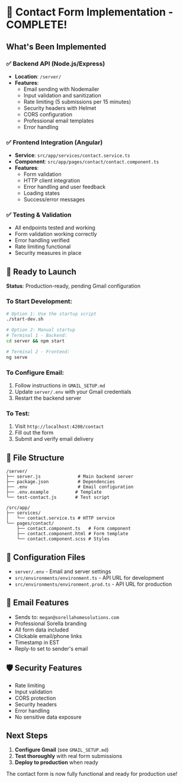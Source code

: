 # 🎉 Contact Form Implementation - COMPLETE!

## What's Been Implemented

### ✅ Backend API (Node.js/Express)
- **Location**: `/server/`
- **Features**: 
  - Email sending with Nodemailer
  - Input validation and sanitization
  - Rate limiting (5 submissions per 15 minutes)
  - Security headers with Helmet
  - CORS configuration
  - Professional email templates
  - Error handling

### ✅ Frontend Integration (Angular)
- **Service**: `src/app/services/contact.service.ts`
- **Component**: `src/app/pages/contact/contact.component.ts`
- **Features**:
  - Form validation
  - HTTP client integration
  - Error handling and user feedback
  - Loading states
  - Success/error messages

### ✅ Testing & Validation
- All endpoints tested and working
- Form validation working correctly
- Error handling verified
- Rate limiting functional
- Security measures in place

## 🚀 Ready to Launch

**Status**: Production-ready, pending Gmail configuration

### To Start Development:
```bash
# Option 1: Use the startup script
./start-dev.sh

# Option 2: Manual startup
# Terminal 1 - Backend:
cd server && npm start

# Terminal 2 - Frontend:
ng serve
```

### To Configure Email:
1. Follow instructions in `GMAIL_SETUP.md`
2. Update `server/.env` with your Gmail credentials
3. Restart the backend server

### To Test:
1. Visit `http://localhost:4200/contact`
2. Fill out the form
3. Submit and verify email delivery

## 📁 File Structure
```
/server/
├── server.js              # Main backend server
├── package.json           # Dependencies
├── .env                   # Email configuration
├── .env.example          # Template
└── test-contact.js       # Test script

/src/app/
├── services/
│   └── contact.service.ts # HTTP service
└── pages/contact/
    ├── contact.component.ts   # Form component
    ├── contact.component.html # Form template
    └── contact.component.scss # Styles
```

## 🔧 Configuration Files
- `server/.env` - Email and server settings
- `src/environments/environment.ts` - API URL for development
- `src/environments/environment.prod.ts` - API URL for production

## 📧 Email Features
- Sends to: `megan@sorellahomesolutions.com`
- Professional Sorella branding
- All form data included
- Clickable email/phone links
- Timestamp in EST
- Reply-to set to sender's email

## 🛡️ Security Features
- Rate limiting
- Input validation
- CORS protection
- Security headers
- Error handling
- No sensitive data exposure

## Next Steps
1. **Configure Gmail** (see `GMAIL_SETUP.md`)
2. **Test thoroughly** with real form submissions
3. **Deploy to production** when ready

The contact form is now fully functional and ready for production use!